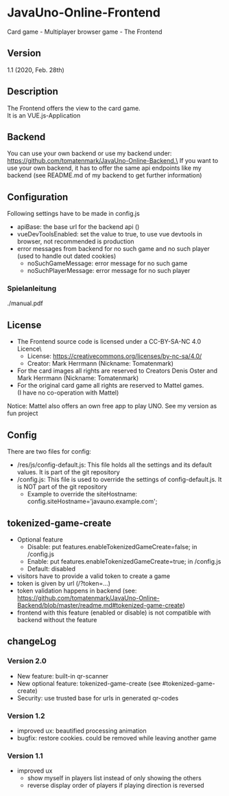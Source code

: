 # JavaUno-Online-Frontend
Card game - Multiplayer browser game - The Frontend

## Version
1.1 (2020, Feb. 28th)

## Description
The Frontend offers the view to the card game.\
It is an VUE.js-Application

## Backend
You can use your own backend or use my backend under: https://github.com/tomatenmark/JavaUno-Online-Backend.\
If you want to use your own backend, it has to offer the same api endpoints like my backend
(see README.md of my backend to get further information)

## Configuration
Following settings have to be made in config.js
* apiBase: the base url for the backend api ()
* vueDevToolsEnabled: set the value to true, to use vue devtools in browser, not recommended is production
* error messages from backend for no such game and no such player (used to handle out dated cookies)
    * noSuchGameMessage: error message for no such game
    * noSuchPlayerMessage: error message for no such player

### Spielanleitung
./manual.pdf

## License
* The Frontend source code is licensed under a CC-BY-SA-NC 4.0 Licence\
   * License: https://creativecommons.org/licenses/by-nc-sa/4.0/
   * Creator: Mark Herrmann (Nickname: Tomatenmark)
* For the card images all rights are reserved to Creators Denis Oster and Mark Herrmann (Nickname: Tomatenmark)
* For the original card game all rights are reserved to Mattel games.\
  (I have no co-operation with Mattel)
  
Notice: Mattel also offers an own free app to play UNO.
See my version as fun project

## Config
There are two files for config:
* /res/js/config-default.js: This file holds all the settings and its default values. It is part of the git repository
* /config.js: This file is used to override the settings of config-default.js. It is NOT part of the git repository
  * Example to override the siteHostname: config.siteHostname='javauno.example.com';

## tokenized-game-create
* Optional feature
  * Disable: put features.enableTokenizedGameCreate=false; in /config.js
  * Enable: put features.enableTokenizedGameCreate=true; in /config.js
  * Default: disabled
* visitors have to provide a valid token to create a game
* token is given by url (/?token=...)
* token validation happens in backend (see: https://github.com/tomatenmark/JavaUno-Online-Backend/blob/master/readme.md#tokenized-game-create)
* frontend with this feature (enabled or disable) is not compatible with backend without the feature

## changeLog

### Version 2.0
* New feature: built-in qr-scanner
* New optional feature: tokenized-game-create (see #tokenized-game-create)
* Security: use trusted base for urls in generated qr-codes

### Version 1.2
* improved ux: beautified processing animation
* bugfix: restore cookies. could be removed while leaving another game

### Version 1.1
* improved ux
   * show myself in players list instead of only showing the others
   * reverse display order of players if playing direction is reversed